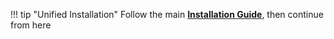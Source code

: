 !!! tip "Unified Installation"
    Follow the main <a href="site:/get" target="_blank"><b>Installation Guide</b></a>, then continue from here
